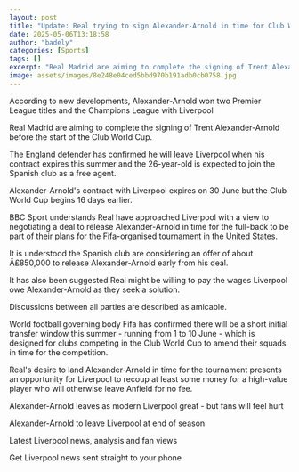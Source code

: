 ```yaml
---
layout: post
title: "Update: Real trying to sign Alexander-Arnold in time for Club World Cup"
date: 2025-05-06T13:18:58
author: "badely"
categories: [Sports]
tags: []
excerpt: "Real Madrid are aiming to complete the signing of Trent Alexander-Arnold from Liverpool before the start of the Club World Cup."
image: assets/images/8e248e04ced5bbd970b191adb0cb0758.jpg
---
```


According to new developments, Alexander-Arnold won two Premier League titles and the Champions League with Liverpool

Real Madrid are aiming to complete the signing of Trent Alexander-Arnold before the start of the Club World Cup.

The England defender has confirmed he will leave Liverpool when his contract expires this summer and the 26-year-old is expected to join the Spanish club as a free agent.

Alexander-Arnold's contract with Liverpool expires on 30 June but the Club World Cup begins 16 days earlier.

BBC Sport understands Real have approached Liverpool with a view to negotiating a deal to release Alexander-Arnold in time for the full-back to be part of their plans for the Fifa-organised tournament in the United States.

It is understood the Spanish club are considering an offer of about Â£850,000 to release Alexander-Arnold early from his deal. 

It has also been suggested Real might be willing to pay the wages Liverpool owe  Alexander-Arnold as they seek a solution.

Discussions between all parties are described as amicable.

World football governing body Fifa has confirmed there will be a short initial transfer window this summer - running from 1 to 10 June - which is designed for clubs competing in the Club World Cup to amend their squads in time for the competition.

Real's desire to land Alexander-Arnold in time for the tournament presents an opportunity for Liverpool to recoup at least some money for a high-value player who will otherwise leave Anfield for no fee.

Alexander-Arnold leaves as modern Liverpool great - but fans will feel hurt

Alexander-Arnold to leave Liverpool at end of season 

Latest Liverpool news, analysis and fan views

Get Liverpool news sent straight to your phone

